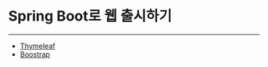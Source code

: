 # Spring Boot로 웹 출시하기
---
* [Thymeleaf](https://www.thymeleaf.org/doc/tutorials/3.1/usingthymeleaf.html)
* [Boostrap](https://getbootstrap.com/docs/5.3/getting-started/introduction/)
